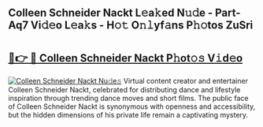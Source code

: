 ## Colleen Schneider Nackt L𝚎a𝚔ed N𝚞𝚍e - Part-Aq7 Vi𝚍𝚎o L𝚎a𝚔s - H𝚘𝚝 O𝚗𝚕yf𝚊ns P𝚑𝚘tos ZuSri

# <h2><a href="http://kf76vk.oniu.top/?m=Colleen+Schneider+Nackt">🔗👉 🔴 Colleen Schneider Nackt P𝚑ot𝚘𝚜 V𝚒d𝚎o</a></h2>

[![Colleen Schneider Nackt Nu𝚍e𝚜](https://i.imgur.com/0qMVB7G.gif)](http://kf76vk.oniu.top/?m=Colleen+Schneider+Nackt)
Virtual content creator and entertainer Colleen Schneider Nackt, celebrated for distributing dance and lifestyle inspiration through trending dance moves and short films. The public face of Colleen Schneider Nackt is synonymous with openness and accessibility, but the hidden dimensions of his private life remain a captivating mystery.  
